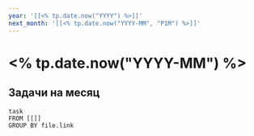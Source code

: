 ```yaml
---
year: '[[<% tp.date.now("YYYY") %>]]'
next_month: '[[<% tp.date.now("YYYY-MM", "P1M") %>]]'
---
```



# <% tp.date.now("YYYY-MM") %>

## Задачи на месяц

```dataview
task
FROM [[]]
GROUP BY file.link
```
